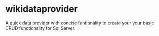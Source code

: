 # wikidataprovider
A quick data provider with concise funtionality to create your your basic CRUD functionality for Sql Server.
